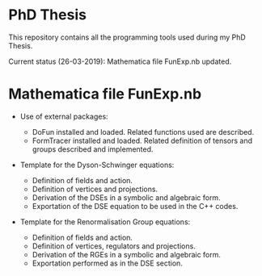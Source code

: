 # PhD Thesis
This repository contains all the programming tools used during my PhD Thesis.

Current status (26-03-2019): Mathematica file FunExp.nb updated. 

# Mathematica file FunExp.nb

- Use of external packages:

  - DoFun installed and loaded. Related functions used are described.
  - FormTracer installed and loaded. Related definition of tensors and groups described and implemented.
  
- Template for the Dyson-Schwinger equations:
 
  - Definition of fields and action.
  - Definition of vertices and projections.
  - Derivation of the DSEs in a symbolic and algebraic form.
  - Exportation of the DSE equation to be used in the C++ codes. 
  
- Template for the Renormalisation Group equations:
 
  - Definition of fields and action.
  - Definition of vertices, regulators and projections.
  - Derivation of the RGEs in a symbolic and algebraic form.
  - Exportation performed as in the DSE section.
  
